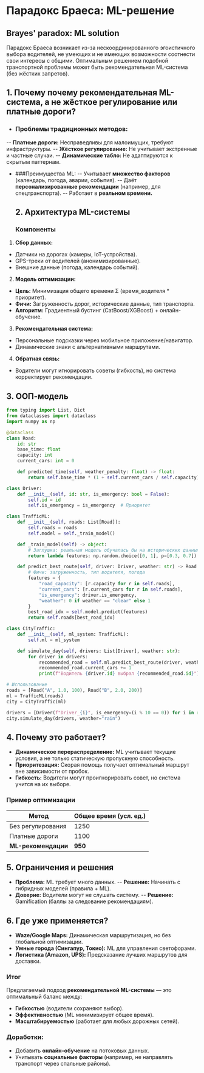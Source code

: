# Парадокс Браеса: ML-решение
## Brayes' paradox: ML solution

Парадокс Браеса возникает из-за нескоординированного эгоистичного выбора водителей, не умеющих и не имеющих возможности соотнести свои интересы с общими. Оптимальным решением подобной транспортной проблемы может быть рекомендательная ML-система (без жёстких запретов).

## 1. Почему почему рекомендательная ML-система, а не жёсткое регулирование или платные дороги?

- ### Проблемы традиционных методов:
-- **Платные дороги:** Несправедливы для малоимущих, требуют инфраструктуры.
-- **Жёсткое регулирование:** Не учитывает экстренные и частные случаи.
-- **Динамические табло:** Не адаптируются к скрытым паттернам.
- ###Преимущества ML:
-- Учитывает **множество факторов** (календарь, погода, аварии, события).
-- Даёт **персонализированные рекомендации** (например, для спецтранспорта).
-- Работает в **реальном времени.**

  ## 2. Архитектура ML-системы

  ### Компоненты

1. **Сбор данных:**
- Датчики на дорогах (камеры, IoT-устройства).
- GPS-треки от водителей (анонимизированные).
- Внешние данные (погода, календарь событий).
2. **Модель оптимизации:**
- **Цель:** Минимизация общего времени Σ (время_водителя * приоритет).
- **Фичи:** Загруженность дорог, исторические данные, тип транспорта.
- **Алгоритм:** Градиентный бустинг (CatBoost/XGBoost) + онлайн-обучение.
3. **Рекомендательная система:**
- Персональные подсказки через мобильное приложение/навигатор.
- Динамические знаки с альтернативными маршрутами.
4. **Обратная связь:**
- Водители могут игнорировать советы (гибкость), но система корректирует рекомендации.

## 3. ООП-модель

```Python
from typing import List, Dict  
from dataclasses import dataclass  
import numpy as np  

@dataclass  
class Road:  
    id: str  
    base_time: float  
    capacity: int  
    current_cars: int = 0  

    def predicted_time(self, weather_penalty: float) -> float:  
        return self.base_time * (1 + self.current_cars / self.capacity) * weather_penalty  

class Driver:  
    def __init__(self, id: str, is_emergency: bool = False):  
        self.id = id  
        self.is_emergency = is_emergency  # Приоритет  

class TrafficML:  
    def __init__(self, roads: List[Road]):  
        self.roads = roads  
        self.model = self._train_model()  

    def _train_model(self) -> object:  
        # Заглушка: реальная модель обучалась бы на исторических данных  
        return lambda features: np.random.choice([0, 1], p=[0.3, 0.7])  

    def predict_best_route(self, driver: Driver, weather: str) -> Road:  
        # Фичи: загруженность, тип водителя, погода  
        features = {  
            "road_capacity": [r.capacity for r in self.roads],  
            "current_cars": [r.current_cars for r in self.roads],  
            "is_emergency": driver.is_emergency,  
            "weather": 0 if weather == "clear" else 1  
        }  
        best_road_idx = self.model.predict(features)  
        return self.roads[best_road_idx]  

class CityTraffic:  
    def __init__(self, ml_system: TrafficML):  
        self.ml = ml_system  

    def simulate_day(self, drivers: List[Driver], weather: str):  
        for driver in drivers:  
            recommended_road = self.ml.predict_best_route(driver, weather)  
            recommended_road.current_cars += 1  
            print(f"Водитель {driver.id} выбрал {recommended_road.id}")  

# Использование  
roads = [Road("A", 1.0, 100), Road("B", 2.0, 200)]  
ml = TrafficML(roads)  
city = CityTraffic(ml)  

drivers = [Driver(f"Driver_{i}", is_emergency=(i % 10 == 0)) for i in range(50)]  
city.simulate_day(drivers, weather="rain")  
```

## 4. Почему это работает?

- **Динамическое перераспределение:** ML учитывает текущие условия, а не только статическую пропускную способность.
- **Приоритезация:** Скорая помощь получает оптимальный маршрут вне зависимости от пробок.
- **Гибкость:** Водители могут проигнорировать совет, но система учится на их выборе.

### Пример оптимизации

Метод |	Общее время (усл. ед.)
--- | ---
Без регулирования |	1250
Платные дороги |	1100
**ML-рекомендации** |	**950**

## 5. Ограничения и решения

- **Проблема:** ML требует много данных.
-- **Решение:** Начинать с гибридных моделей (правила + ML).
- **Доверие:** Водители могут не слушать систему.
-- **Решение:** Gamification (баллы за следование рекомендациям).

## 6. Где уже применяется?

- **Waze/Google Maps:** Динамическая маршрутизация, но без глобальной оптимизации.
- **Умные города (Сингапур, Токио):** ML для управления светофорами.
- **Логистика (Amazon, UPS):** Предсказание лучших маршрутов для доставки.

### Итог

Предлагаемый подход **рекомендательной ML-системы** — это оптимальный баланс между:
- **Гибкостью** (водители сохраняют выбор).
- **Эффективностью** (ML минимизирует общее время).
- **Масштабируемостью** (работает для любых дорожных сетей).

### Доработки:

- Добавить **онлайн-обучение** на потоковых данных.
- Учитывать **социальные факторы** (например, не направлять транспорт через спальные районы).

